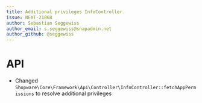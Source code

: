 ```yaml
---
title: Additional privileges InfoController
issue: NEXT-21868
author: Sebastian Seggewiss
author_email: s.seggewiss@snapadmin.net
author_github: @seggewiss
---
```

# API
* Changed `Shopware\Core\Framework\Api\Controller\InfoController::fetchAppPermissions` to resolve additional privileges
